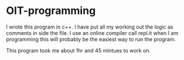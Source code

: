 # OIT-programming
I wrote this program in c++.
I have put all my working out the logic as comments in side the file.
I use an online compiler call repl.it when I am programming this will probably be the easiest way to run the program.

This program took me about 1hr and 45 mintues to work on.
